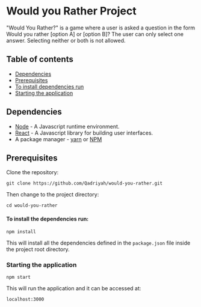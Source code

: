 # Would you Rather Project

"Would You Rather?" is a game where a user is asked a question in the form Would you rather [option A] or [option B]? The user can only select one answer. Selecting neither or both is not allowed.

## Table of contents

- [Dependencies](#dependencies)
- [Prerequisites](#prerequisites)
- [To install dependencies run](#to-install-the-dependencies-run)
- [Starting the application](#starting-the-application)

## Dependencies

- [Node](https://nodejs.org/en/download/) - A Javascript runtime environment.
- [React](https://github.com/facebook/create-react-app) - A Javascript library for building user interfaces.
- A package manager - [yarn](https://yarnpkg.com/lang/en/) or [NPM](https://www.npmjs.com/)

## Prerequisites

Clone the repository:

```
git clone https://github.com/Qadriyah/would-you-rather.git
```

Then change to the project directory:

```
cd would-you-rather
```

#### To install the dependencies run:

```
npm install
```

This will install all the dependencies defined in the `package.json` file inside the project root directory.

### Starting the application

```
npm start
```

This will run the application and it can be accessed at:

```
localhost:3000
```
